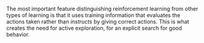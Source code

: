 The most important feature distinguishing reinforcement learning from other types of learning is that it uses training information that evaluates the actions taken rather than *instructs* by giving correct actions. This is what creates the need for active exploration, for an explicit search for good behavior.